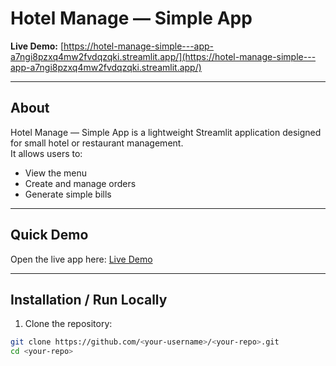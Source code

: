 # Hotel Manage — Simple App

**Live Demo:** [https://hotel-manage-simple---app-a7ngi8pzxq4mw2fvdqzqki.streamlit.app/](https://hotel-manage-simple---app-a7ngi8pzxq4mw2fvdqzqki.streamlit.app/)

---

## About
Hotel Manage — Simple App is a lightweight Streamlit application designed for small hotel or restaurant management.  
It allows users to:
- View the menu
- Create and manage orders
- Generate simple bills

---


## Quick Demo
Open the live app here: [Live Demo](https://hotel-manage-simple---app-a7ngi8pzxq4mw2fvdqzqki.streamlit.app/)

---

## Installation / Run Locally
1. Clone the repository:
```bash
git clone https://github.com/<your-username>/<your-repo>.git
cd <your-repo>
